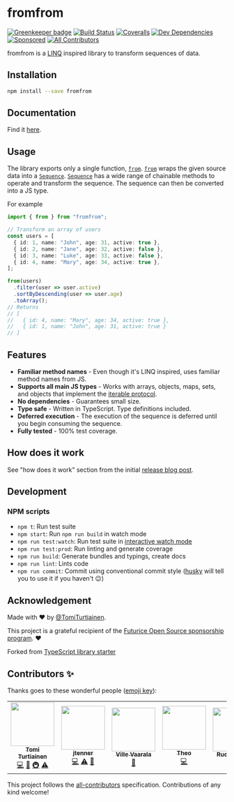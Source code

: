 # fromfrom

[![Greenkeeper badge](https://badges.greenkeeper.io/tomi/fromfrom.svg)](https://greenkeeper.io/)
[![Build Status](https://travis-ci.com/tomi/fromfrom.svg?branch=master)](https://travis-ci.com/tomi/fromfrom)
[![Coveralls](https://img.shields.io/coveralls/tomi/fromfrom.svg)](https://coveralls.io/github/tomi/fromfrom)
[![Dev Dependencies](https://david-dm.org/tomi/fromfrom/dev-status.svg)](https://david-dm.org/tomi/fromfrom?type=dev)
[![Sponsored](https://img.shields.io/badge/chilicorn-sponsored-brightgreen.svg?logo=data%3Aimage%2Fpng%3Bbase64%2CiVBORw0KGgoAAAANSUhEUgAAAA4AAAAPCAMAAADjyg5GAAABqlBMVEUAAAAzmTM3pEn%2FSTGhVSY4ZD43STdOXk5lSGAyhz41iz8xkz2HUCWFFhTFFRUzZDvbIB00Zzoyfj9zlHY0ZzmMfY0ydT0zjj92l3qjeR3dNSkoZp4ykEAzjT8ylUBlgj0yiT0ymECkwKjWqAyjuqcghpUykD%2BUQCKoQyAHb%2BgylkAyl0EynkEzmkA0mUA3mj86oUg7oUo8n0k%2FS%2Bw%2Fo0xBnE5BpU9Br0ZKo1ZLmFZOjEhesGljuzllqW50tH14aS14qm17mX9%2Bx4GAgUCEx02JySqOvpSXvI%2BYvp2orqmpzeGrQh%2Bsr6yssa2ttK6v0bKxMBy01bm4zLu5yry7yb29x77BzMPCxsLEzMXFxsXGx8fI3PLJ08vKysrKy8rL2s3MzczOH8LR0dHW19bX19fZ2dna2trc3Nzd3d3d3t3f39%2FgtZTg4ODi4uLj4%2BPlGxLl5eXm5ubnRzPn5%2Bfo6Ojp6enqfmzq6urr6%2Bvt7e3t7u3uDwvugwbu7u7v6Obv8fDz8%2FP09PT2igP29vb4%2BPj6y376%2Bu%2F7%2Bfv9%2Ff39%2Fv3%2BkAH%2FAwf%2FtwD%2F9wCyh1KfAAAAKXRSTlMABQ4VGykqLjVCTVNgdXuHj5Kaq62vt77ExNPX2%2Bju8vX6%2Bvr7%2FP7%2B%2FiiUMfUAAADTSURBVAjXBcFRTsIwHAfgX%2FtvOyjdYDUsRkFjTIwkPvjiOTyX9%2FAIJt7BF570BopEdHOOstHS%2BX0s439RGwnfuB5gSFOZAgDqjQOBivtGkCc7j%2B2e8XNzefWSu%2BsZUD1QfoTq0y6mZsUSvIkRoGYnHu6Yc63pDCjiSNE2kYLdCUAWVmK4zsxzO%2BQQFxNs5b479NHXopkbWX9U3PAwWAVSY%2FpZf1udQ7rfUpQ1CzurDPpwo16Ff2cMWjuFHX9qCV0Y0Ok4Jvh63IABUNnktl%2B6sgP%2BARIxSrT%2FMhLlAAAAAElFTkSuQmCC)](http://spiceprogram.org/oss-sponsorship)
[![All Contributors](https://img.shields.io/badge/all_contributors-5-orange.svg?style=flat-square)](#contributors)

fromfrom is a [LINQ](https://en.wikipedia.org/wiki/Language_Integrated_Query) inspired library to transform sequences of data.

## Installation

```bash
npm install --save fromfrom
```

## Documentation

Find it [here](https://tomi.github.io/fromfrom/).

## Usage

The library exports only a single function, [`from`](https://tomi.github.io/fromfrom/api/index.html#from). [`from`](https://tomi.github.io/fromfrom/api/index.html#from) wraps the given source data into a [`Sequence`](https://tomi.github.io/fromfrom/api/classes/sequence.html). [`Sequence`](https://tomi.github.io/fromfrom/api/classes/sequence.html) has a wide range of chainable methods to operate and transform the sequence. The sequence can then be converted into a JS type.

For example

```ts
import { from } from "fromfrom";

// Transform an array of users
const users = [
  { id: 1, name: "John", age: 31, active: true },
  { id: 2, name: "Jane", age: 32, active: false },
  { id: 3, name: "Luke", age: 33, active: false },
  { id: 4, name: "Mary", age: 34, active: true },
];

from(users)
  .filter(user => user.active)
  .sortByDescending(user => user.age)
  .toArray();
// Returns
// [
//   { id: 4, name: "Mary", age: 34, active: true },
//   { id: 1, name: "John", age: 31, active: true }
// ]
```

## Features

- **Familiar method names** - Even though it's LINQ inspired, uses familiar method names from JS.
- **Supports all main JS types** - Works with arrays, objects, maps, sets, and objects that implement the [iterable protocol](https://developer.mozilla.org/en-US/docs/Web/JavaScript/Reference/Iteration_protocols).
- **No dependencies** - Guarantees small size.
- **Type safe** - Written in TypeScript. Type definitions included.
- **Deferred execution** - The execution of the sequence is deferred until you begin consuming the sequence.
- **Fully tested** - 100% test coverage.

## How does it work

See "how does it work" section from the initial [release blog post](https://github.com/tomi/fromfrom/wiki/Announcing-fromfrom#how-does-it-work).

## Development

### NPM scripts

- `npm t`: Run test suite
- `npm start`: Run `npm run build` in watch mode
- `npm run test:watch`: Run test suite in [interactive watch mode](http://facebook.github.io/jest/docs/cli.html#watch)
- `npm run test:prod`: Run linting and generate coverage
- `npm run build`: Generate bundles and typings, create docs
- `npm run lint`: Lints code
- `npm run commit`: Commit using conventional commit style ([husky](https://github.com/typicode/husky) will tell you to use it if you haven't :wink:)

## Acknowledgement

Made with :heart: by [@TomiTurtiainen](https://twitter.com/TomiTurtiainen).

This project is a grateful recipient of the [Futurice Open Source sponsorship program](https://spiceprogram.org). :heart:

Forked from [TypeScript library starter](https://github.com/alexjoverm/typescript-library-starter)

## Contributors ✨

Thanks goes to these wonderful people ([emoji key](https://allcontributors.org/docs/en/emoji-key)):

<!-- ALL-CONTRIBUTORS-LIST:START - Do not remove or modify this section -->
<!-- prettier-ignore-start -->
<!-- markdownlint-disable -->
<table>
  <tr>
    <td align="center"><a href="https://github.com/tomi"><img src="https://avatars2.githubusercontent.com/u/10324676?v=4" width="100px;" alt=""/><br /><sub><b>Tomi Turtiainen</b></sub></a><br /><a href="https://github.com/tomi/fromfrom/commits?author=tomi" title="Code">💻</a> <a href="https://github.com/tomi/fromfrom/commits?author=tomi" title="Documentation">📖</a> <a href="#infra-tomi" title="Infrastructure (Hosting, Build-Tools, etc)">🚇</a> <a href="https://github.com/tomi/fromfrom/commits?author=tomi" title="Tests">⚠️</a></td>
    <td align="center"><a href="https://github.com/jtenner"><img src="https://avatars1.githubusercontent.com/u/3761339?v=4" width="100px;" alt=""/><br /><sub><b>jtenner</b></sub></a><br /><a href="https://github.com/tomi/fromfrom/commits?author=jtenner" title="Code">💻</a> <a href="https://github.com/tomi/fromfrom/commits?author=jtenner" title="Tests">⚠️</a> <a href="https://github.com/tomi/fromfrom/commits?author=jtenner" title="Documentation">📖</a></td>
    <td align="center"><a href="https://vaaralav.com"><img src="https://avatars0.githubusercontent.com/u/8571541?v=4" width="100px;" alt=""/><br /><sub><b>Ville Vaarala</b></sub></a><br /><a href="#maintenance-vaaralav" title="Maintenance">🚧</a></td>
    <td align="center"><a href="https://github.com/dogoku"><img src="https://avatars0.githubusercontent.com/u/761999?v=4" width="100px;" alt=""/><br /><sub><b>Theo</b></sub></a><br /><a href="https://github.com/tomi/fromfrom/commits?author=dogoku" title="Code">💻</a></td>
    <td align="center"><a href="https://github.com/hollannikas"><img src="https://avatars0.githubusercontent.com/u/9109662?v=4" width="100px;" alt=""/><br /><sub><b>Rudolf Poels</b></sub></a><br /><a href="https://github.com/tomi/fromfrom/commits?author=hollannikas" title="Documentation">📖</a></td>
    <td align="center"><a href="https://github.com/andrew-w-ross"><img src="https://avatars2.githubusercontent.com/u/14924726?v=4" width="100px;" alt=""/><br /><sub><b>Andrew Ross</b></sub></a><br /><a href="https://github.com/tomi/fromfrom/issues?q=author%3Aandrew-w-ross" title="Bug reports">🐛</a></td>
  </tr>
</table>

<!-- markdownlint-enable -->
<!-- prettier-ignore-end -->
<!-- ALL-CONTRIBUTORS-LIST:END -->

This project follows the [all-contributors](https://github.com/all-contributors/all-contributors) specification. Contributions of any kind welcome!